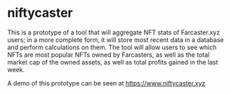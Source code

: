 # niftycaster

This is a prototype of a tool that will aggregate NFT stats of Farcaster.xyz users; in a more complete form, it will store most recent data in a database and perform calculations on them. The tool will allow users to see which NFTs are most popular NFTs owned by Farcasters, as well as the total market cap of the owned assets, as well as total profits gained in the last week.

A demo of this prototype can be seen at https://www.niftycaster.xyz
